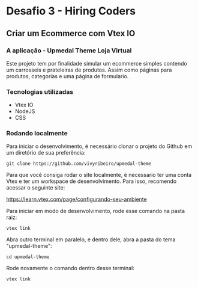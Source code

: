 # Desafio 3 - Hiring Coders
## Criar um Ecommerce com Vtex IO

### A aplicação - Upmedal Theme Loja Virtual

Este projeto tem por finalidade simular um ecommerce simples contendo um carrosseis e prateleiras de produtos. Assim como páginas para produtos, categorias e uma página de formulario.

### Tecnologias utilizadas

- Vtex IO
- NodeJS
- CSS

### Rodando localmente

Para iniciar o desenvolvimento, é necessário clonar o projeto do Github em um diretório de sua preferência: 

`git clone https://github.com/vivyribeiro/upmedal-theme`

Para que você consiga rodar o site localmente, é necessario ter uma conta Vtex e ter um workspace de desenvolvimento. Para isso, recomendo acessar o seguinte site:

<a href="https://learn.vtex.com/page/configurando-seu-ambiente" target="_blank">https://learn.vtex.com/page/configurando-seu-ambiente</a>

Para iniciar em modo de desenvolvimento, rode esse comando na pasta raiz:

`vtex link`

Abra outro terminal em paralelo, e dentro dele, abra a pasta do tema "upmedal-theme":

`cd upmedal-theme`

Rode novamente o comando dentro desse terminal:

`vtex link`
